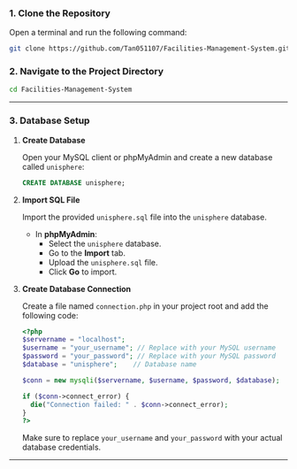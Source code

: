### 1. Clone the Repository

Open a terminal and run the following command:

```bash
git clone https://github.com/Tan051107/Facilities-Management-System.git
```

### 2. Navigate to the Project Directory

```bash
cd Facilities-Management-System
```

---


### 3. Database Setup

1. **Create Database**

   Open your MySQL client or phpMyAdmin and create a new database called `unisphere`:

   ```sql
   CREATE DATABASE unisphere;
   ```

2. **Import SQL File**

   Import the provided `unisphere.sql` file into the `unisphere` database.

   - In **phpMyAdmin**:
     - Select the `unisphere` database.
     - Go to the **Import** tab.
     - Upload the `unisphere.sql` file.
     - Click **Go** to import.

3. **Create Database Connection**

   Create a file named `connection.php` in your project root and add the following code:

   ```php
   <?php
   $servername = "localhost";
   $username = "your_username"; // Replace with your MySQL username
   $password = "your_password"; // Replace with your MySQL password
   $database = "unisphere";    // Database name

   $conn = new mysqli($servername, $username, $password, $database);

   if ($conn->connect_error) {
     die("Connection failed: " . $conn->connect_error);
   }
   ?>
   ```

   Make sure to replace `your_username` and `your_password` with your actual database credentials.

---










